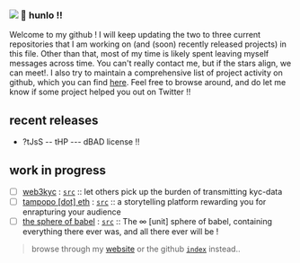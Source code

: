 ### ![](https://visitor-badge.glitch.me/badge?page_id=thisispalash.thisispalash) 👋 hunlo !!

Welcome to my github ! I will keep updating the two to three current repositories that I am working on (and (soon) recently released projects) in this file. Other than that, most of my time is likely spent leaving myself messages across time. You can't really contact me, but if the stars align, we can meet!. I also try to maintain a comprehensive list of project activity on github, which you can find [here](https://github.com/thisispalash/index). Feel free to browse around, and do let me know if some project helped you out on Twitter !!

## recent releases

- ?tJsS -- tHP --- dBAD license !!

## work in progress

- [ ] [web3kyc](https://thisispalash.com/web3kyc/) : 
  [`src`](https://github.com/thisispalash/web3kyc) :: 
  let others pick up the burden of transmitting kyc-data
- [ ] [tampopo [dot] eth](https://thisispalash.com/tampopo/) : 
  [`src`](https://github.com/thisispalash/tampopo) :: 
  a storytelling platform rewarding you for enrapturing your audience
- [ ] [the sphere of babel](https://tampopo.xyz) : 
  [`src`](https://github.com/khaaliDimaag/babelsphere) :: 
  The ∞ [unit] sphere of babel, containing everything there ever was, and all there ever will be !
  
> browse through my [website](https://thisispalash.com/) or the github [`index`](https://github.com/thisispalash/index) instead..
